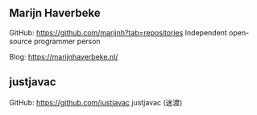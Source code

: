
## Marijn Haverbeke

GitHub: https://github.com/marijnh?tab=repositories  Independent open-source programmer person

Blog: https://marijnhaverbeke.nl/

## justjavac

GitHub: https://github.com/justjavac justjavac (迷渡)